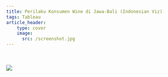 ```yaml
---
title: Perilaku Konsumen Wine di Jawa-Bali (Indonesian Viz)
tags: Tableau
article_header:
    type: cover
    image: 
      src: /screenshot.jpg
---
```

<br>
<br>
<div class='tableauPlaceholder' id='viz1635843678775' style='position: relative'><noscript><a href='#'>
  <img alt=' ' src='https:&#47;&#47;public.tableau.com&#47;static&#47;images&#47;Pe&#47;PerilakuKonsumenIndonesianViz_16343684397670&#47;Demografi&#47;1_rss.png' style='border: none' />
</a>
</noscript>
<object class='tableauViz'  style='display:none;'>
  <param name='host_url' value='https%3A%2F%2Fpublic.tableau.com%2F' /> 
  <param name='embed_code_version' value='3' /> 
  <param name='site_root' value='' />
  <param name='name' value='PerilakuKonsumenIndonesianViz_16343684397670&#47;Demografi' />
  <param name='tabs' value='yes' />
  <param name='toolbar' value='yes' />
  <param name='display_count' value='yes' />
  <param name='language' value='en-GB' />
  
</object>
</div>                
<script type='text/javascript'>                    
var divElement = document.getElementById('viz1635843678775');                    
  var vizElement = divElement.getElementsByTagName('object')[0];                    
  if ( divElement.offsetWidth > 800 ) { vizElement.style.width='1000px';vizElement.style.height='850px';} else if ( divElement.offsetWidth > 500 ) { vizElement.style.width='1000px';vizElement.style.height='850px';} else { vizElement.style.width='100%';vizElement.style.height='2000px';}                     
  var scriptElement = document.createElement('script');                    
  scriptElement.src = 'https://public.tableau.com/javascripts/api/viz_v1.js';                    
  vizElement.parentNode.insertBefore(scriptElement, vizElement);                
</script>

